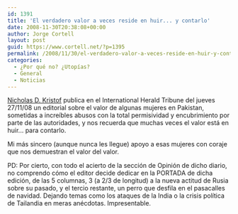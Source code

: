 ```yaml
---
id: 1391
title: 'El verdadero valor a veces reside en huir... y contarlo'
date: 2008-11-30T20:38:08+00:00
author: Jorge Cortell
layout: post
guid: https://www.cortell.net/?p=1395
permalink: /2008/11/30/el-verdadero-valor-a-veces-reside-en-huir-y-contarlo/
categories:
  - ¿Por qué no? ¿Utopías?
  - General
  - Noticias
---
```

<a title="https://kristof.blogs.nytimes.com/" href="https://kristof.blogs.nytimes.com/" target="_blank">Nicholas D. Kristof</a> publica en el International Herald Tribune del jueves 27/11/08 un editorial sobre el valor de algunas mujeres en Pakistan, sometidas a increíbles abusos con la total permisividad y encubrimiento por parte de las autoridades, y nos recuerda que muchas veces el valor está en huir... para contarlo.

Mi más sincero (aunque nunca les llegue) apoyo a esas mujeres con coraje que nos demuestran el valor del valor.

PD: Por cierto, con todo el acierto de la sección de Opinión de dicho diario, no comprendo cómo el editor decide dedicar en la PORTADA de dicha edición, de las 5 columnas, 3 (a 2/3 de longitud) a la nueva actitud de Rusia sobre su pasado, y el tercio restante, un perro que desfila en el pasacalles de navidad. Dejando temas como los ataques de la India o la crisis política de Tailandia en meras anécdotas. Impresentable.